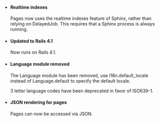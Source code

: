 * #### Realtime indexes

  Pages now uses the realtime indexes feature of Sphinx, rather than
  relying on DelayedJob. This requires that a Sphinx process is always running.

* #### Updated to Rails 4.1

  Now runs on Rails 4.1.

* #### Language module removed

  The Language module has been removed, use I18n.default_locale
  instead of Language.default to specify the default locale.

  3 letter language codes have been deprecated in favor of
  ISO639-1.

* #### JSON rendering for pages

  Pages can now be accessed via JSON.
